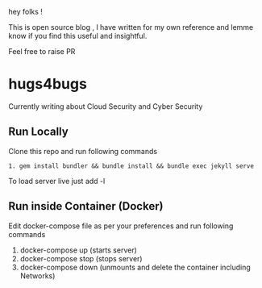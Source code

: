 hey folks ! 

This is open source blog , I have written for my own reference and lemme know if you find this useful and insightful.


Feel free to raise PR 
# hugs4bugs

Currently writing about Cloud Security and Cyber Security


## Run Locally 
 Clone this repo and run following commands 
 ```
 1. gem install bundler && bundle install && bundle exec jekyll serve

 ```

 To load server live just add -l 

## Run inside Container (Docker)

Edit docker-compose file as per your preferences and run following commands 

1. docker-compose up (starts server)
2. docker-compose stop (stops server)
3. docker-compose down (unmounts and delete the container including Networks)